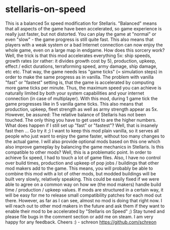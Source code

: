 # stellaris-on-speed
 This is a balanced 5x speed modification for Stellaris. "Balanced" means that all aspects of the game have been accelerated, so game experience is really just faster, but not distorted.  You can play the game at "normal" or even "slow" - the game progress is still quite fast. This also means that players with a weak system or a bad Internet connection can now enjoy the whole game, even on a large map in endgame.  How does this sorcery work? Well, the trick is that this mod accelerates everything 5x: ship speeds, growth rates (or rather: it divides growth cost by 5), production, upkeep, effect / edict durations, terraforming speed, army damage, ship damage, etc etc. That way, the game needs less "game ticks" (= simulation steps) in order to make the same progress as in vanilla.  The problem with vanilla "fast" or "fastest" setting is, that the game is accelerated by computing more game ticks per minute. Thus, the maximum speed you can achieve is naturally limited by both your system capabilities and your internet connection (in case of multiplayer). With this mod, during 1 game tick the game progresses like in 5 vanilla game ticks.  This also means that production, upkeep, fleet strength as well as army strength appear as 5x. However, be assured: The relative balance of Stellaris has not been touched. The only thing you have to get used to are the higher numbers.  What does happen if I still set up "fast" or "fastest"? Well, that is insanely fast then ... Go try it ;)  I want to keep this mod plain vanilla, so it serves all people who just want to enjoy the game faster, without too many changes to the actual game. I will also provide optional mods based on this one which also improve gameplay by balancing the game mechanics in Stellaris.  Is this compatible to other mods? Well, this is a problematic point. In order to achieve 5x speed, I had to touch a lot of game files. Also, I have no control over build times, production and upkeep of pop jobs / buildings that other mod makers add to the game. This means, you will probably be able to combine this mod with a lot of other mods, but modded buildings will be built very slowly, relatively speaking. This could be easily fixed if we were able to agree on a common way on how we (the mod makers) handle build time / production / upkeep values. If mods are structured in a certain way, it will be easy for me to release small compatibility patches for each mod out there. However, as far as I can see, almost no mod is doing that right now. I will reach out to other mod makers in the future and ask them if they want to enable their mod to be accelerated by "Stellaris on Speed" ;)  Stay tuned and please file bugs in the comment section or add me on steam. I am very happy for any feedback. Cheers :)  - schreon https://github.com/schreon
